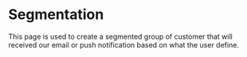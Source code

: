 # Segmentation

This page is used to create a segmented group of customer that will received our email or push notification based on what the user define.

